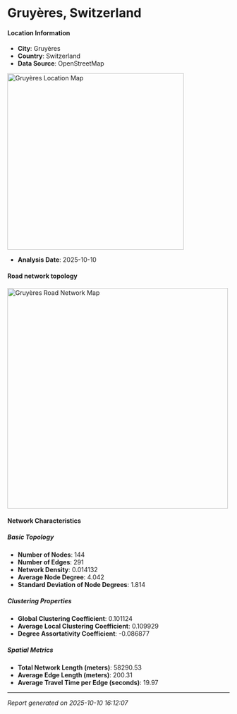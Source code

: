 # Gruyères, Switzerland

#### Location Information

- **City**: Gruyères
- **Country**: Switzerland
- **Data Source**: OpenStreetMap
<img src="Gruyères_location.png" alt="Gruyères Location Map" width="400" />

- **Analysis Date**: 2025-10-10

#### Road network topology

<img src="Gruyères_network_map.png" alt="Gruyères Road Network Map" width="500"/>

#### Network Characteristics

##### Basic Topology

- **Number of Nodes**: 144
- **Number of Edges**: 291
- **Network Density**: 0.014132
- **Average Node Degree**: 4.042
- **Standard Deviation of Node Degrees**: 1.814

##### Clustering Properties

- **Global Clustering Coefficient**: 0.101124
- **Average Local Clustering Coefficient**: 0.109929
- **Degree Assortativity Coefficient**: -0.086877

##### Spatial Metrics

- **Total Network Length (meters)**: 58290.53
- **Average Edge Length (meters)**: 200.31
- **Average Travel Time per Edge (seconds)**: 19.97

---
*Report generated on 2025-10-10 16:12:07*
